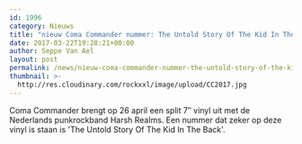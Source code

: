 ```yaml
---
id: 1996
category: Nieuws
title: "nieuw Coma Commander nummer: The Untold Story Of The Kid In The Back"
date: 2017-03-22T19:28:21+00:00
author: Seppe Van Ael
layout: post
permalink: /news/nieuw-coma-commander-nummer-the-untold-story-of-the-kid-in-the-back/
thumbnail: >-
  http://res.cloudinary.com/rockxxl/image/upload/CC2017.jpg
---
```

Coma Commander brengt op 26 april een split 7&#8243; vinyl uit met de Nederlands punkrockband Harsh Realms. Een nummer dat zeker op deze vinyl is staan is 'The Untold Story Of The Kid In The Back'.


